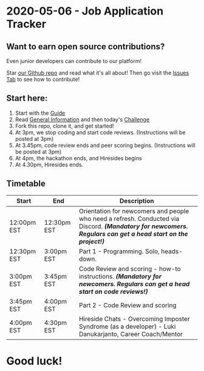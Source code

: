 # 2020-05-06 - Job Application Tracker

## Want to earn open source contributions?

Even junior developers can contribute to our platform! 

Star [our Github repo](https://github.com/Mintbean/MintbeanPlatform) and read what it's all about! Then go visit the [Issues Tab](https://github.com/MintbeanHackathons/MintbeanPlatform/issues) to see how to contribute!

## Start here:

1. Start with the [Guide](https://www.mintbean.io/guidebook/careerhack-hackathons)
2. Read [General Information](./General%20Information.md) and then today's [Challenge](./Challenge.md)
3. Fork this repo, clone it, and get started! 
4. At 3pm, we stop coding and start code reviews. (Instructions will be posted at 3pm)
5. At 3.45pm, code review ends and peer scoring begins. (Instructions will be posted at 3pm)
6. At 4pm, the hackathon ends, and Hiresides begins
7. At 4.30pm, Hiresides ends.

## Timetable

| Start | End  | Description |
|-------|------|-------------|
| 12:00pm EST  | 12:30pm EST | Orientation for newcomers and people who need a refresh. Conducted via Discord. **_(Mandatory for newcomers. Regulars can get a head start on the project!)_** |
| 12:30pm EST  | 3:00pm EST | Part 1 - Programming. Solo, heads-down. |
| 3:00pm EST  | 3:45pm EST | Code Review and scoring - how-to instructions. **_(Mandatory for newcomers. Regulars can get a head start on code reviews!)_** |
| 3:45pm EST  | 4:00pm EST | Part 2 - Code Review and scoring |
| 4:00pm EST  | 4:30pm EST | Hireside Chats - Overcoming Imposter Syndrome (as a developer) - Luki Danukarjanto, Career Coach/Mentor   |


# Good luck!
